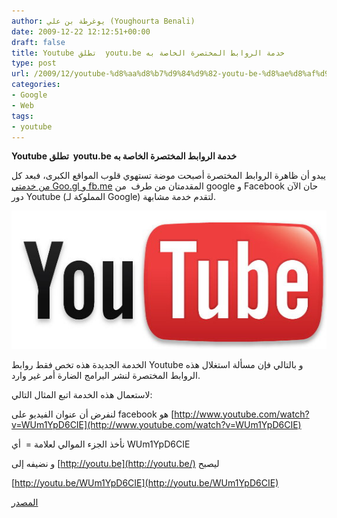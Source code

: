 ```yaml
---
author: يوغرطة بن علي (Youghourta Benali)
date: 2009-12-22 12:12:51+00:00
draft: false
title: Youtube تطلق  youtu.be خدمة الروابط المختصرة الخاصة به
type: post
url: /2009/12/youtube-%d8%aa%d8%b7%d9%84%d9%82-youtu-be-%d8%ae%d8%af%d9%85%d8%a9-%d8%a7%d9%84%d8%b1%d9%88%d8%a7%d8%a8%d8%b7-%d8%a7%d9%84%d9%85%d8%ae%d8%aa%d8%b5%d8%b1%d8%a9-%d8%a7%d9%84%d8%ae%d8%a7%d8%b5%d8%a9/
categories:
- Google
- Web
tags:
- youtube
---
```


**Youtube تطلق  youtu.be خدمة الروابط المختصرة الخاصة به**


يبدو أن ظاهرة الروابط المختصرة أصبحت موضة تستهوي قلوب المواقع الكبرى، فبعد كل [من خدمتي Goo.gl و fb.me](../../../../../2009/12/%d9%88-%d8%aa%d8%a8%d8%af%d8%a3-%d8%ad%d8%b1%d8%a8-%d8%a7%d9%84%d8%b1%d9%88%d8%a7%d8%a8%d8%b7-%d8%a7%d9%84%d9%85%d8%ae%d8%aa%d8%b5%d8%b1%d8%a9-%d8%a8%d9%8a%d9%86-google-%d9%88-facebook/) المقدمتان من طرف  من google و Facebook حان الآن دور Youtube (المملوكة لـ Google) لتقدم خدمة مشابهة.


![](youtube-logo.jpg)



الخدمة الجديدة هذه تخص فقط روابط Youtube و بالتالي فإن مسألة استغلال هذه الروابط المختصرة لنشر البرامج الضارة أمر غير وارد.

لاستعمال هذه الخدمة اتبع المثال التالي:

لنفرض أن عنوان الفيديو على facebook هو [http://www.youtube.com/watch?v=WUm1YpD6CIE](http://www.youtube.com/watch?v=WUm1YpD6CIE)

نأخذ الجزء الموالي لعلامة =  أي WUm1YpD6CIE

و نضيفه إلى [http://youtu.be](http://youtu.be/) ليصبح

[http://youtu.be/WUm1YpD6CIE](http://youtu.be/WUm1YpD6CIE)

[المصدر](http://youtube-global.blogspot.com/2009/12/make-way-for-youtube-links.html)
